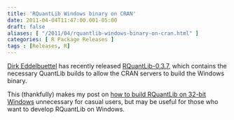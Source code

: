 ```yaml
---
title: 'RQuantLib Windows binary on CRAN'
date: 2011-04-04T11:47:00.001-05:00
draft: false
aliases: [ "/2011/04/rquantlib-windows-binary-on-cran.html" ]
categories: [ R Package Releases ]
tags : [Releases, R]
---
```


[Dirk Eddelbuettel](http://dirk.eddelbuettel.com/) has recently released [RQuantLib-0.3.7](http://dirk.eddelbuettel.com/blog/2011/04/04/#rquantlib_0.3.7), which contains the necessary QuantLib builds to allow the CRAN servers to build the Windows binary.  
  
This (thankfully) makes my post on [how to build RQuantLib on 32-bit Windows](http://blog.fosstrading.com/2010/12/build-rquantlib-on-32-bit-windows.html) unnecessary for casual users, but may be useful for those who want to develop RQuantLib on Windows.
